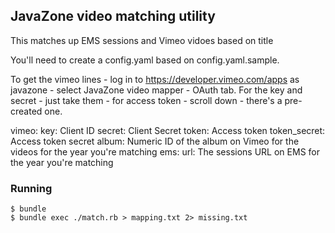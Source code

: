 ## JavaZone video matching utility

This matches up EMS sessions and Vimeo vidoes based on title

You'll need to create a config.yaml based on config.yaml.sample.

To get the vimeo lines - log in to https://developer.vimeo.com/apps as
javazone - select JavaZone video mapper - OAuth tab. For the key and
secret - just take them - for access token - scroll down - there's a
pre-created one.

vimeo:
  key: Client ID
  secret: Client Secret
  token: Access token
  token_secret: Access token secret
  album: Numeric ID of the album on Vimeo for the videos for the year you're matching
ems:
  url: The sessions URL on EMS for the year you're matching

### Running

    $ bundle
    $ bundle exec ./match.rb > mapping.txt 2> missing.txt

